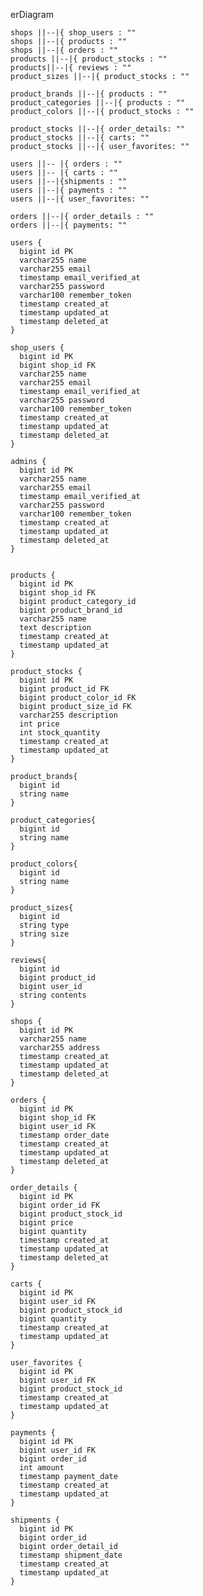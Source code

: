 erDiagram
	
    shops ||--|{ shop_users : ""
	shops ||--|{ products : ""
    shops ||--|{ orders : ""
    products ||--|{ product_stocks : ""
    products||--|{ reviews : ""
    product_sizes ||--|{ product_stocks : ""

    product_brands ||--|{ products : ""
    product_categories ||--|{ products : ""
    product_colors ||--|{ product_stocks : ""

    product_stocks ||--|{ order_details: ""
    product_stocks ||--|{ carts: ""
    product_stocks ||--|{ user_favorites: ""

    users ||-- |{ orders : ""
    users ||-- |{ carts : ""
    users ||--|{shipments : ""
    users ||--|{ payments : ""
    users ||--|{ user_favorites: ""
    
    orders ||--|{ order_details : ""
    orders ||--|{ payments: ""

    users {
	  bigint id PK
	  varchar255 name
	  varchar255 email
	  timestamp email_verified_at
	  varchar255 password
	  varchar100 remember_token
	  timestamp created_at
	  timestamp updated_at
	  timestamp deleted_at
	}

	shop_users {
	  bigint id PK
	  bigint shop_id FK
	  varchar255 name
	  varchar255 email
	  timestamp email_verified_at
	  varchar255 password
	  varchar100 remember_token
	  timestamp created_at
	  timestamp updated_at
	  timestamp deleted_at
	}

    admins {
	  bigint id PK
	  varchar255 name
	  varchar255 email
	  timestamp email_verified_at
	  varchar255 password
	  varchar100 remember_token
	  timestamp created_at
	  timestamp updated_at
	  timestamp deleted_at
	}


	products {
	  bigint id PK
	  bigint shop_id FK
	  bigint product_category_id
      bigint product_brand_id
      varchar255 name
      text description
	  timestamp created_at
	  timestamp updated_at
	}	

	product_stocks {
	  bigint id PK
	  bigint product_id FK
      bigint product_color_id FK
      bigint product_size_id FK
      varchar255 description
      int price
      int stock_quantity
	  timestamp created_at
	  timestamp updated_at
	}

    product_brands{
      bigint id
      string name
    }

    product_categories{
      bigint id
      string name
    }

    product_colors{
      bigint id
      string name
    }

    product_sizes{
      bigint id
      string type
      string size
    }

    reviews{
      bigint id
      bigint product_id
      bigint user_id 
      string contents 
    }

    shops {
	  bigint id PK
	  varchar255 name
      varchar255 address
	  timestamp created_at
	  timestamp updated_at
	  timestamp deleted_at
	}

    orders {
      bigint id PK
      bigint shop_id FK
      bigint user_id FK
      timestamp order_date
      timestamp created_at
      timestamp updated_at
      timestamp deleted_at
    }

    order_details {
      bigint id PK
      bigint order_id FK
      bigint product_stock_id
      bigint price
      bigint quantity
      timestamp created_at
      timestamp updated_at
      timestamp deleted_at
    }

    carts {
      bigint id PK
      bigint user_id FK
      bigint product_stock_id
      bigint quantity
      timestamp created_at
      timestamp updated_at
    }

    user_favorites {
      bigint id PK
      bigint user_id FK
      bigint product_stock_id
      timestamp created_at
      timestamp updated_at
    }

    payments {
      bigint id PK
      bigint user_id FK
      bigint order_id
      int amount
      timestamp payment_date
      timestamp created_at
      timestamp updated_at
    }

    shipments {
      bigint id PK
      bigint order_id
      bigint order_detail_id
      timestamp shipment_date
      timestamp created_at
      timestamp updated_at
    }
	
